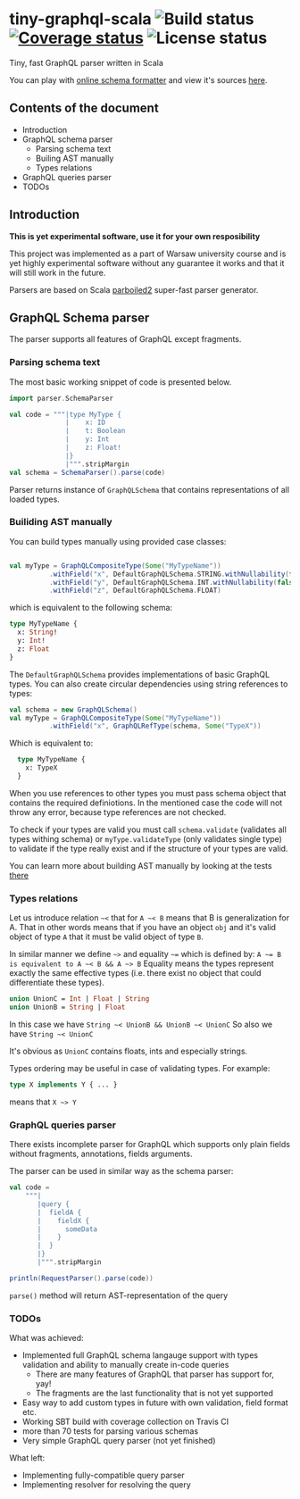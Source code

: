 # tiny-graphql-scala ![Build status](https://travis-ci.org/styczynski/tiny-graphql-scala.svg?branch=master) [![Coverage status](https://coveralls.io/repos/github/styczynski/tiny-graphql-scala/badge.svg?branch=master)](https://coveralls.io/github/styczynski/tiny-graphql-scala?branch=master) ![License status](https://img.shields.io/github/license/styczynski/tiny-graphql-scala.svg)

Tiny, fast GraphQL parser written in Scala

You can play with [online schema formatter](http://serene-lake-16900.herokuapp.com) and view it's sources [here](https://github.com/styczynski/tiny-graphql-scala-webpage).

## Contents of the document

 * Introduction
 * GraphQL schema parser
   * Parsing schema text
   * Builing AST manually
   * Types relations
 * GraphQL queries parser
 * TODOs
 
## Introduction

**This is yet experimental software, use it for your own resposibility**
 
This project was implemented as a part of Warsaw university course and is yet highly experimental software without any guarantee it works and that it will still work in the future.
 
Parsers are based on Scala [parboiled2](https://github.com/sirthias/parboiled2) super-fast parser generator.
 
## GraphQL Schema parser

The parser supports all features of GraphQL except fragments.

### Parsing schema text

The most basic working snippet of code is presented below.

```scala
import parser.SchemaParser

val code = """|type MyType {
              |    x: ID
              |    t: Boolean
              |    y: Int
              |    z: Float!
              |}
              |""".stripMargin
val schema = SchemaParser().parse(code)
```

Parser returns instance of `GraphQLSchema` that contains representations of all loaded types.

### Builiding AST manually

You can build types manually using provided case classes:
```scala

val myType = GraphQLCompositeType(Some("MyTypeName"))
          .withField("x", DefaultGraphQLSchema.STRING.withNullability(false))
          .withField("y", DefaultGraphQLSchema.INT.withNullability(false))
          .withField("z", DefaultGraphQLSchema.FLOAT)

```
which is equivalent to the following schema:
```graphql
type MyTypeName {
  x: String!
  y: Int!
  z: Float
}
```

The `DefaultGraphQLSchema` provides implementations of basic GraphQL types.
You can also create circular dependencies using string references to types:

```scala
val schema = new GraphQLSchema()
val myType = GraphQLCompositeType(Some("MyTypeName"))
          .withField("x", GraphQLRefType(schema, Some("TypeX"))
```

Which is equivalent to:
```graphql
  type MyTypeName {
    x: TypeX
  }
```

When you use references to other types you must pass schema object that contains the required definiotions.
In the mentioned case the code will not throw any error, because type references are not checked.

To check if your types are valid you must call `schema.validate` (validates all types withing schema) or `myType.validateType` (only validates single type) to validate if the type really exist and if the structure of your types are valid.

You can learn more about building AST manually by looking at the tests [there](https://github.com/styczynski/tiny-graphql-scala/blob/master/src/test/scala/parser/schema/SchemaBasicTest.scala)

### Types relations

Let us introduce relation `~<` that for `A ~< B` means that B is generalization for A.
That in other words means that if you have an object `obj` and it's valid object of type `A` that it must be valid object of type `B`.

In similar manner we define `~>` and equality `~=` which is defined by: `A ~= B is equivalent to A ~< B && A ~> B`
Equality means the types represent exactly the same effective types (i.e. there exist no object that could differentiate these types).

```graphql
union UnionC = Int | Float | String
union UnionB = String | Float
```

In this case we have `String ~< UnionB && UnionB ~< UnionC`
So also we have `String ~< UnionC`

It's obvious as `UnionC` contains floats, ints and especially strings.

Types ordering may be useful in case of validating types.
For example:
```graphql
type X implements Y { ... }
```
means that `X ~> Y`

### GraphQL queries parser

There exists incomplete parser for GraphQL which supports only plain fields without fragments, annotations, fields arguments.

The parser can be used in similar way as the schema parser:
```scala
val code =
    """|
       |query {
       |  fieldA {
       |    fieldX {
       |      someData
       |    }
       |  }
       |}
       |""".stripMargin

println(RequestParser().parse(code))
```

`parse()` method will return AST-representation of the query

### TODOs

What was achieved:
 * Implemented full GraphQL schema langauge support with types validation and ability to manually create in-code queries
   * There are many features of GraphQL that parser has support for, yay!
   * The fragments are the last functionality that is not yet supported
 * Easy way to add custom types in future with own validation, field format etc.
 * Working SBT build with coverage collection on Travis CI
 * more than 70 tests for parsing various schemas
 * Very simple GraphQL query parser (not yet finished)
 
What left:
 * Implementing fully-compatible query parser
 * Implementing resolver for resolving the query
